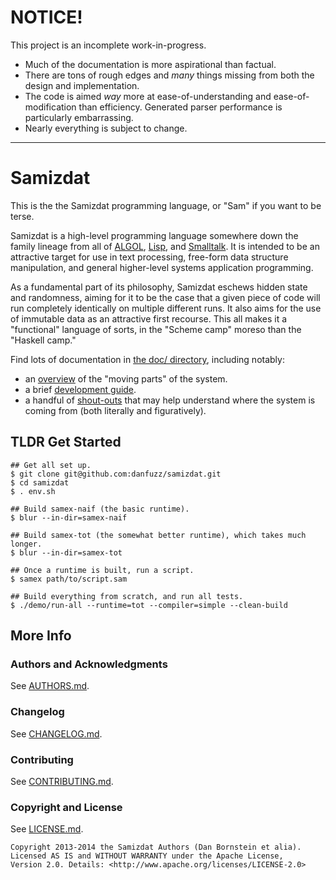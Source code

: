 NOTICE!
=======

This project is an incomplete work-in-progress.

* Much of the documentation is more aspirational than factual.
* There are tons of rough edges and *many* things missing from both the
  design and implementation.
* The code is aimed *way* more at ease-of-understanding and
  ease-of-modification than efficiency. Generated parser performance is
  particularly embarrassing.
* Nearly everything is subject to change.

- - - - - - - - - -

Samizdat
========

This is the the Samizdat programming language, or "Sam" if you want to be
terse.

Samizdat is a high-level programming language somewhere down the
family lineage from all of [ALGOL](http://en.wikipedia.org/wiki/ALGOL),
[Lisp](http://en.wikipedia.org/wiki/LISP), and
[Smalltalk](http://en.wikipedia.org/wiki/Smalltalk). It is intended to be an
attractive target for use in text processing, free-form data structure
manipulation, and general higher-level systems application programming.

As a fundamental part of its philosophy, Samizdat eschews hidden state and
randomness, aiming for it to be the case that a given piece of code will run
completely identically on multiple different runs. It also aims for the use
of immutable data as an attractive first recourse. This all makes it a
"functional" language of sorts, in the "Scheme camp" moreso than the
"Haskell camp."

Find lots of documentation in [the doc/ directory](doc), including notably:

* an [overview](doc/development-planning/overview.md) of the "moving parts"
  of the system.
* a brief [development guide](doc/development-planning/guide.md).
* a handful of [shout-outs](doc/notes/shout-outs.md) that may help understand
  where the system is coming from (both literally and figuratively).


TLDR Get Started
----------------

```shell
## Get all set up.
$ git clone git@github.com:danfuzz/samizdat.git
$ cd samizdat
$ . env.sh

## Build samex-naif (the basic runtime).
$ blur --in-dir=samex-naif

## Build samex-tot (the somewhat better runtime), which takes much longer.
$ blur --in-dir=samex-tot

## Once a runtime is built, run a script.
$ samex path/to/script.sam

## Build everything from scratch, and run all tests.
$ ./demo/run-all --runtime=tot --compiler=simple --clean-build
```


More Info
---------

### Authors and Acknowledgments

See [AUTHORS.md](AUTHORS.md).

### Changelog

See [CHANGELOG.md](CHANGELOG.md).

### Contributing

See [CONTRIBUTING.md](CONTRIBUTING.md).

### Copyright and License

See [LICENSE.md](LICENSE.md).

```
Copyright 2013-2014 the Samizdat Authors (Dan Bornstein et alia).
Licensed AS IS and WITHOUT WARRANTY under the Apache License,
Version 2.0. Details: <http://www.apache.org/licenses/LICENSE-2.0>
```
